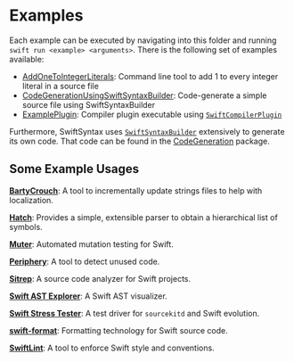 # Examples

Each example can be executed by navigating into this folder and running `swift run <example> <arguments>`. There is the following set of examples available:

- [AddOneToIntegerLiterals](Sources/AddOneToIntegerLiterals/AddOneToIntegerLiterals.swift): Command line tool to add 1 to every integer literal in a source file
- [CodeGenerationUsingSwiftSyntaxBuilder](Sources/CodeGenerationUsingSwiftSyntaxBuilder/CodeGenerationUsingSwiftSyntaxBuilder.swift): Code-generate a simple source file using SwiftSyntaxBuilder
- [ExamplePlugin](Sources/ExamplePlugin): Compiler plugin executable using [`SwiftCompilerPlugin`](../Sources/SwiftCompilerPlugin)

Furthermore, SwiftSyntax uses [`SwiftSyntaxBuilder`](../Sources/SwiftSyntaxBuilder) extensively to generate its own code. That code can be found in the [CodeGeneration](../CodeGeneration) package.

## Some Example Usages

[**BartyCrouch**](https://github.com/Flinesoft/BartyCrouch): A tool to incrementally update strings files to help with localization.

[**Hatch**](https://github.com/sdidla/Hatch): Provides a simple, extensible parser to obtain a hierarchical list of symbols.

[**Muter**](https://github.com/muter-mutation-testing/muter): Automated mutation testing for Swift.

[**Periphery**](https://github.com/peripheryapp/periphery): A tool to detect unused code.

[**Sitrep**](https://github.com/twostraws/Sitrep): A source code analyzer for Swift projects.

[**Swift AST Explorer**](https://swift-ast-explorer.com/): A Swift AST visualizer.

[**Swift Stress Tester**](https://github.com/apple/swift-stress-tester): A test driver for `sourcekitd` and Swift evolution.

[**swift-format**](https://github.com/apple/swift-format): Formatting technology for Swift source code.

[**SwiftLint**](https://github.com/realm/SwiftLint): A tool to enforce Swift style and conventions.
